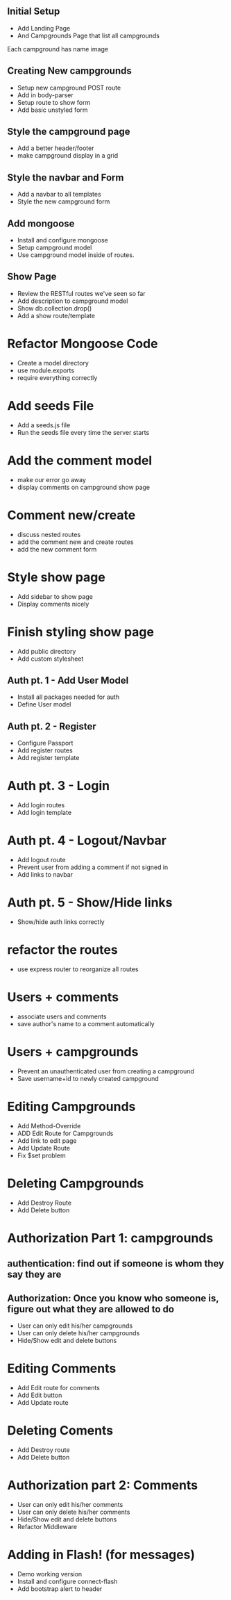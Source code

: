 ## Initial Setup
* Add Landing Page
* And Campgrounds Page that list all campgrounds

Each campground has
	name
	image


## Creating New campgrounds
* Setup new campground POST route
* Add in body-parser
* Setup route to show form
* Add basic unstyled form

## Style the campground page
* Add a better header/footer
* make campground display in a grid

## Style the navbar and Form
* Add a navbar to all templates
* Style the new campground form

## Add mongoose
* Install and configure mongoose
* Setup campground model
* Use campground model inside of routes.

## Show Page
* Review the RESTful routes we've seen so far
* Add description to campground model
* Show db.collection.drop()
* Add a show route/template

# Refactor Mongoose Code
* Create a model directory
* use module.exports
* require everything correctly

# Add seeds File
* Add a seeds.js file
* Run the seeds file every time the server starts

# Add the comment model
* make our error go away
* display comments on campground show page

# Comment new/create
* discuss nested routes
* add the comment new and create routes
* add the new comment form

# Style show page
* Add sidebar to show page
* Display comments nicely

# Finish styling show page
* Add public directory
* Add custom stylesheet

## Auth pt. 1 - Add User Model
* Install all packages needed for auth
* Define User model

## Auth pt. 2 - Register
* Configure Passport
* Add register routes
* Add register template

# Auth pt. 3 - Login
* Add login routes
* Add login template

# Auth pt. 4 - Logout/Navbar
* Add logout route
* Prevent user from adding a comment if not signed in
* Add links to navbar

# Auth pt. 5 - Show/Hide links
* Show/hide auth links correctly

# refactor the routes
* use express router to reorganize all routes

# Users + comments
* associate users and comments
* save author's name to a comment automatically

# Users + campgrounds
* Prevent an unauthenticated user from creating a campground
* Save username+id to newly created campground

# Editing Campgrounds
* Add Method-Override
* ADD Edit Route for Campgrounds
* Add link to edit page
* Add Update Route
* Fix $set problem

# Deleting Campgrounds
* Add Destroy Route
* Add Delete button

# Authorization Part 1: campgrounds
## authentication: find out if someone is whom they say they are
## Authorization: Once you know who someone is, figure out what they are allowed to do
* User can only edit his/her campgrounds
* User can only delete his/her campgrounds
* Hide/Show edit and delete buttons

# Editing Comments
* Add Edit route for comments
* Add Edit button
* Add Update route

<!-- /campgrounds/:id/edit
/campgrounds/:id/comments/:comment_id/edit -->

# Deleting Coments
* Add Destroy route
* Add Delete button

<!-- /campgrounds/:id/comments/:comment_id/ -->

# Authorization part 2: Comments
* User can only edit his/her comments
* User can only delete his/her comments
* Hide/Show edit and delete buttons
* Refactor Middleware

# Adding in Flash! (for messages)
* Demo working version
* Install and configure connect-flash
* Add bootstrap alert to header
<!-- connect-flash -->